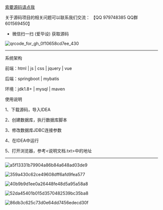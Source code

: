 
[索要源码请点我](http://mp.weixin.qq.com/mp/appmsgalbum?__biz=MzkwMDY3MTY0Nw==&action=getalbum&album_id=3423120253595582465&scene=173&subscene=&sessionid=svr_dbd799d91a1&enterid=1713666527&from_msgid=&from_itemidx=&count=3&nolastread=1#wechat_redirect)


关于源码项目的相关问题可以联系我们交流： 【QQ 979748385 QQ群 601569450】 

- 微信扫一扫 (爱毕设) 获取源码

![qrcode_for_gh_0f10658cd7ee_430](https://github.com/hjsdjko/onlyzaixianshangcheng/assets/120558513/edfc28fc-d9df-4e81-ac62-d02aa360e379)

***************************************************************

系统架构

前端：html | js | css | jquery | vue

后端：springboot | mybatis

环境：jdk1.8+ | mysql | maven

使用说明

1、下载源码，导入IDEA

2、创建数据库，执行数据库脚本

3、修改数据库JDBC连接参数

4、在IDEA中运行

5、打开浏览器，参考<说明文档.txt>中的地址

***************************************************************

![a5f13331b79904a86b84a648ad03de9](https://github.com/hjsdjko/springboot1hme0/assets/120558513/25637867-6c89-4b14-80b9-5d39223677f9)

![359a430c62ce49608dff6afd9fea577](https://github.com/hjsdjko/springboot1hme0/assets/120558513/ce887246-43b5-43b5-9cdd-2d87a19476f6)

![40b9b9d1ee0a26448fe48d5a95a58a8](https://github.com/hjsdjko/springboot1hme0/assets/120558513/3a43783a-93cc-4875-bfe8-0901a9b28d2a)

![52da45401b015d3570482539bc35ba8](https://github.com/hjsdjko/springboot1hme0/assets/120558513/1de0c4aa-5e95-4756-8356-c3bb1f6f4bf8)

![86db3c625c73d0e64dd7456edecd30f](https://github.com/hjsdjko/springboot1hme0/assets/120558513/0742a428-8c30-4287-8c9c-e077baa4cc07)
